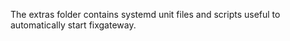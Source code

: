 The extras folder contains systemd unit files and scripts useful to automatically start fixgateway.
